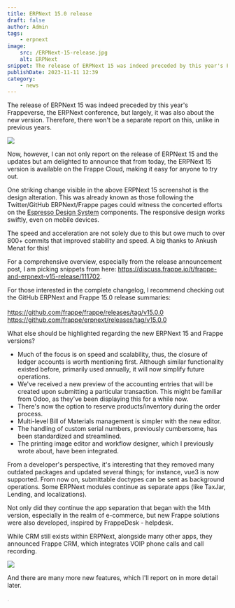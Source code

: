 ```yaml
---
title: ERPNext 15.0 release
draft: false
author: Admin
tags:
    - erpnext
image:
    src: /ERPNext-15-release.jpg
    alt: ERPNext
snippet: The release of ERPNext 15 was indeed preceded by this year's Frappeverse, the ERPNext conference, but largely, it was also about the new version.
publishDate: 2023-11-11 12:39
category:
    - news
---
```


<p>The release of ERPNext 15 was indeed preceded by this year's Frappeverse, the ERPNext conference, but largely, it was also about the new version. Therefore, there won't be a separate report on this, unlike in previous years.</p>
<p><img src="/images/ERPNext-15-release.jpg"></p>
<p>Now, however, I can not only report on the release of ERPNext 15 and the updates but am delighted to announce that from today, the ERPNext 15 version is available on the Frappe Cloud, making it easy for anyone to try out.</p>
<p>One striking change visible in the above ERPNext 15 screenshot is the design alteration. This was already known as those following the Twitter/GitHub ERPNext/Frappe pages could witness the concerted efforts on the <a href="https://frappeui.com/">Espresso Design System</a> components. The responsive design works swiftly, even on mobile devices.</p>
<p>The speed and acceleration are not solely due to this but owe much to over 800+ commits that improved stability and speed. A big thanks to Ankush Menat for this!</p>
<p>For a comprehensive overview, especially from the release announcement post, I am picking snippets from here: <a href="https://discuss.frappe.io/t/frappe-and-erpnext-v15-release/111702">https://discuss.frappe.io/t/frappe-and-erpnext-v15-release/111702</a>.</p>
<p>For those interested in the complete changelog, I recommend checking out the GitHub ERPNext and Frappe 15.0 release summaries: <br /><br />
<a href="https://github.com/frappe/frappe/releases/tag/v15.0.0">https://github.com/frappe/frappe/releases/tag/v15.0.0</a><br />
<a href="https://github.com/frappe/erpnext/releases/tag/v15.0.0">https://github.com/frappe/erpnext/releases/tag/v15.0.0</a><br />
</p>
<p>What else should be highlighted regarding the new ERPNext 15 and Frappe versions?</p>
<p><ul>
<li>Much of the focus is on speed and scalability, thus, the closure of ledger accounts is worth mentioning first. Although similar functionality existed before, primarily used annually, it will now simplify future operations.</li>
<li>We've received a new preview of the accounting entries that will be created upon submitting a particular transaction. This might be familiar from Odoo, as they've been displaying this for a while now.</li>
<li>There's now the option to reserve products/inventory during the order process.</li>
<li>Multi-level Bill of Materials management is simpler with the new editor.</li>
<li>The handling of custom serial numbers, previously cumbersome, has been standardized and streamlined.</li>
<li>The printing image editor and workflow designer, which I previously wrote about, have been integrated.</li>
</ul></p>
<p>From a developer's perspective, it's interesting that they removed many outdated packages and updated several things; for instance, vue3 is now supported. From now on, submittable doctypes can be sent as background operations. Some ERPNext modules continue as separate apps (like TaxJar, Lending, and localizations).</p>
<p>Not only did they continue the app separation that began with the 14th version, especially in the realm of e-commerce, but new Frappe solutions were also developed, inspired by FrappeDesk - helpdesk.</p>
<p>While CRM still exists within ERPNext, alongside many other apps, they announced Frappe CRM, which integrates VOIP phone calls and call recording.</p>
<p><img src="/images/Frappe-CRM.png"></p>
<p>And there are many more new features, which I'll report on in more detail later.</p>



<p><span style="color: rgb(187, 187, 187);">. </span></p>
